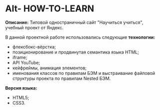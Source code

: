 # Alt- HOW-TO-LEARN

**Описание:**
Типовой одностраничный сайт "Научиться учиться", учебный проект от Яндекс.

В данной проектной работе использовались следующие **технологии:** 
* флексбокс-вёрстка; 
* позиционирование и продвинутая семантика языка HTML; 
* iframe; 
* API YouTube; 
* кейфреймы, анимация элементов;
* именования классов по правилам БЭМ и выстраивание файловой структуры проекта по правилам Nested БЭМ.

**Версия языка:**
* HTML5;
* CSS3.